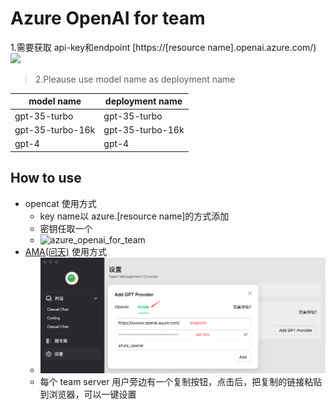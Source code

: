 # Azure OpenAI for team

1.需要获取 api-key和endpoint [https://[resource name].openai.azure.com/)
![](./azure_key%26endpoint.png)

> 2.Pleause use model name as deployment name

| model name | deployment name |
| --- | --- |
|gpt-35-turbo | gpt-35-turbo |
|gpt-35-turbo-16k | gpt-35-turbo-16k |
| gpt-4 | gpt-4 |

## How to use
- opencat 使用方式
  - key name以 azure.[resource name]的方式添加
  - 密钥任取一个
  - <img src="./azure_openai_for_team.png" alt="azure_openai_for_team" height="600">
- [AMA(问天)](http://bytemyth.com/ama) 使用方式
  - ![](azure_ama.png)
  - 每个 team server 用户旁边有一个复制按钮，点击后，把复制的链接粘贴到浏览器，可以一键设置
